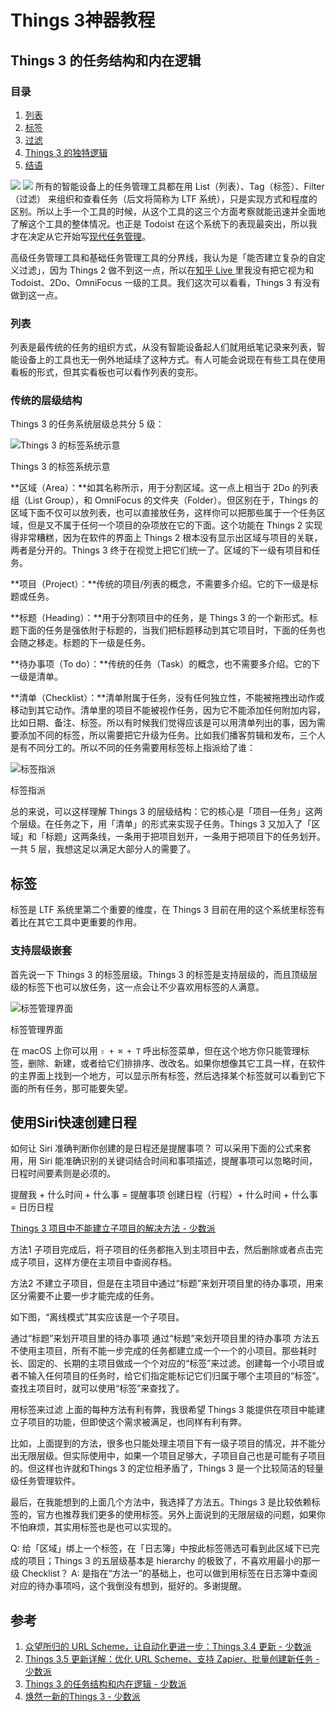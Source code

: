 # Things 3神器教程


##  Things 3 的任务结构和内在逻辑

### 目录

1.  [列表](https://sspai.com/post/39364#%E5%88%97%E8%A1%A8)
2.  [标签](https://sspai.com/post/39364#%E6%A0%87%E7%AD%BE)
3.  [过滤](https://sspai.com/post/39364#%E8%BF%87%E6%BB%A4)
4.  [Things 3 的独特逻辑](https://sspai.com/post/39364#Things%203%20%E7%9A%84%E7%8B%AC%E7%89%B9%E9%80%BB%E8%BE%91)
5.  [结语](https://sspai.com/post/39364#%E7%BB%93%E8%AF%AD)

![](http://oc98nass3.bkt.clouddn.com/15161872521491.jpg)
![](http://oc98nass3.bkt.clouddn.com/15162451517496.jpg)
所有的智能设备上的任务管理工具都在用 List（列表）、Tag（标签）、Filter（过滤） 来组织和查看任务（后文将简称为 LTF 系统），只是实现方式和程度的区别。所以上手一个工具的时候，从这个工具的这三个方面考察就能迅速并全面地了解这个工具的整体情况。也正是 Todoist 在这个系统下的表现最突出，所以我才在决定从它开始写[现代任务管理](https://sspai.com/post/38985 "现代任务管理")。

高级任务管理工具和基础任务管理工具的分界线，我认为是「能否建立复杂的自定义过滤」，因为 Things 2 做不到这一点，所以在[知乎 Live ](https://www.zhihu.com/lives/users/49f5a9a90f97745d59622db268528562 "知乎 Live ")里我没有把它视为和 Todoist、2Do、OmniFocus 一级的工具。我们这次可以看看，Things 3 有没有做到这一点。

### 列表

列表是最传统的任务的组织方式，从没有智能设备起人们就用纸笔记录来列表，智能设备上的工具也无一例外地延续了这种方式。有人可能会说现在有些工具在使用看板的形式，但其实看板也可以看作列表的变形。

### 传统的层级结构

Things 3 的任务系统层级总共分 5 级：

![Things 3 的标签系统示意](https://cdn.sspai.com/2017/05/23/b208d81d4da2d6df9d184db82a5053c1.png?imageView2/2/w/1120/q/90/interlace/1/ignore-error/1 "Things 3 的标签系统示意")

Things 3 的标签系统示意

**区域（Area）：**如其名称所示，用于分割区域。这一点上相当于 2Do 的列表组（List Group），和 OmniFocus 的文件夹（Folder）。但区别在于，Things 的区域下面不仅可以放列表，也可以直接放任务，这样你可以把那些属于一个任务区域，但是又不属于任何一个项目的杂项放在它的下面。这个功能在 Things 2 实现得非常糟糕，因为在软件的界面上 Things 2 根本没有显示出区域与项目的关联，两者是分开的。Things 3 终于在视觉上把它们统一了。区域的下一级有项目和任务。

**项目（Project）：**传统的项目/列表的概念，不需要多介绍。它的下一级是标题或任务。

**标题（Heading）：**用于分割项目中的任务，是 Things 3 的一个新形式。标题下面的任务是强依附于标题的，当我们把标题移动到其它项目时，下面的任务也会随之移走。标题的下一级是任务。

**待办事项（To do）：**传统的任务（Task）的概念，也不需要多介绍。它的下一级是清单。

**清单（Checklist）：**清单附属于任务，没有任何独立性，不能被拖拽出动作或移动到其它动作。清单里的项目不能被视作任务，因为它不能添加任何附加内容，比如日期、备注、标签。所以有时候我们觉得应该是可以用清单列出的事，因为需要添加不同的标签，所以需要把它升级为任务。比如我们播客剪辑和发布，三个人是有不同分工的。所以不同的任务需要用标签标上指派给了谁：

![标签指派](https://cdn.sspai.com/2017/05/23/5330f5df859f530472a6140219cce99f.png?imageView2/2/w/1120/q/90/interlace/1/ignore-error/1 "标签指派")

标签指派

总的来说，可以这样理解 Things 3 的层级结构：它的核心是「项目—任务」这两个层级。在任务之下，用「清单」的形式来实现子任务。Things 3 又加入了「区域」和「标题」这两条线，一条用于把项目划开，一条用于把项目下的任务划开。一共 5 层，我想这足以满足大部分人的需要了。

## 标签

标签是 LTF 系统里第二个重要的维度，在 Things 3 目前在用的这个系统里标签有着比在其它工具中更重要的作用。

### 支持层级嵌套

首先说一下 Things 3 的标签层级。Things 3 的标签是支持层级的，而且顶级层级的标签下也可以放任务，这一点会让不少喜欢用标签的人满意。

![标签管理界面](https://cdn.sspai.com/2017/05/24/91c1d5d3e5541ca8fb6006f6ab0157d4.png?imageView2/2/w/1120/q/90/interlace/1/ignore-error/1 "标签管理界面")

标签管理界面

在 macOS 上你可以用 `⇧ + ⌘ + T` 呼出标签菜单，但在这个地方你只能管理标签，删除、新建，或者给它们排排序、改改名。如果你想像其它工具一样，在软件的主界面上找到一个地方，可以显示所有标签，然后选择某个标签就可以看到它下面的所有任务，那可能要失望。


## 使用Siri快速创建日程

如何让 Siri 准确判断你创建的是日程还是提醒事项？ 可以采用下面的公式来套用，用 Siri 能准确识别的关键词结合时间和事项描述，提醒事项可以忽略时间，日程时间要素则是必须的。

提醒我 + 什么时间 + 什么事 = 提醒事项
创建日程（行程）+ 什么时间 + 什么事 = 日历日程


[Things 3 项目中不能建立子项目的解决方法 - 少数派](https://sspai.com/post/39653)

方法1
子项目完成后，将子项目的任务都拖入到主项目中去，然后删除或者点击完成子项目，这样方便在主项目中查阅存档。

方法2
不建立子项目，但是在主项目中通过“标题”来划开项目里的待办事项，用来区分需要不止要一步才能完成的任务。

如下图，“离线模式”其实应该是一个子项目。

通过“标题”来划开项目里的待办事项
通过“标题”来划开项目里的待办事项
方法五
不使用主项目，所有不能一步完成的任务都建立成一个一个的小项目。那些耗时长、固定的、长期的主项目做成一个个对应的“标签”来过滤。创建每一个小项目或者不输入任何项目的任务时，给它们指定能标记它们归属于哪个主项目的“标签”。查找主项目时，就可以使用“标签”来查找了。

用标签来过滤
上面的每种方法有利有弊，我很希望 Things 3 能提供在项目中能建立子项目的功能，但即使这个需求被满足，也同样有利有弊。

比如，上面提到的方法，很多也只能处理主项目下有一级子项目的情况，并不能分出无限层级。但实际使用中，如果一个项目足够大，子项目自己也是可能有子项目的。但这样也许就和Things 3 的定位相矛盾了，Things 3 是一个比较简洁的轻量级任务管理软件。

最后，在我能想到的上面几个方法中，我选择了方法五。Things 3 是比较依赖标签的，官方也推荐我们更多的使用标签。另外上面说到的无限层级的问题，如果你不怕麻烦，其实用标签也是也可以实现的。

Q: 给「区域」绑上一个标签，在「日志簿」中按此标签筛选可看到此区域下已完成的项目；Things 3 的五层级基本是 hierarchy 的极致了，不喜欢用最小的那一级 Checklist？
A: 是指在“方法一”的基础上，也可以做到用标签在日志簿中查阅对应的待办事项吗，这个我倒没有想到，挺好的。多谢提醒。




## 参考


1. [众望所归的 URL Scheme，让自动化更进一步：Things 3.4 更新 - 少数派](https://sspai.com/post/43538)
2. [Things 3.5 更新详解：优化 URL Scheme、支持 Zapier、批量创建新任务 - 少数派](https://sspai.com/post/44357)
3. [Things 3 的任务结构和内在逻辑 - 少数派](https://sspai.com/post/39364)
4. [焕然一新的Things 3 - 少数派](https://sspai.com/post/40248)



